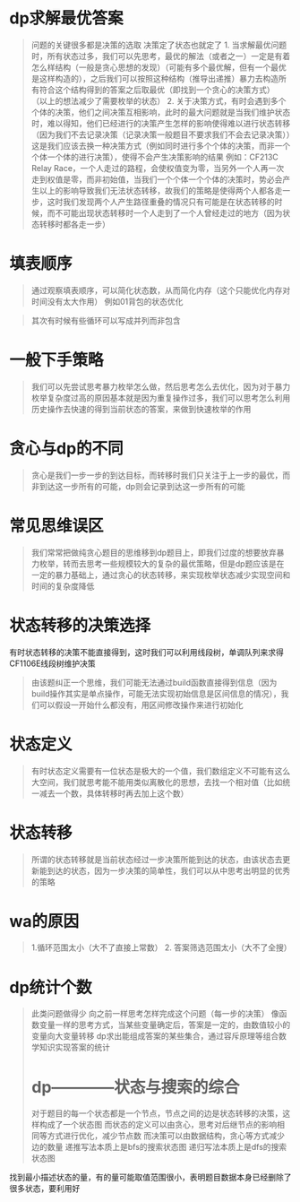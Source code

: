 # dp求解最优答案
> 问题的关键很多都是决策的选取
> 决策定了状态也就定了
> 1.
> 当求解最优问题时，所有状态过多，我们可以先思考，最优的解法（或者之一）一定是有着怎么样结构（一般是贪心思想的发现）（可能有多个最优解，但有一个最优是这样构造的），之后我们可以按照这种结构（推导出递推）暴力去构造所有符合这个结构得到的答案之后取最优（即找到一个贪心的决策方式）
> （以上的想法减少了需要枚举的状态）
>2.
> 关于决策方式，有时会遇到多个个体的决策，他们之间决策互相影响，此时的最大问题就是当我们维护状态时，难以得知，他们已经进行的决策产生怎样的影响使得难以进行状态转移（因为我们不去记录决策（记录决策一般题目不要求我们不会去记录决策））这是我们应该去换一种决策方式（例如同时进行多个个体的决策，而非一个个体一个体的进行决策），使得不会产生决策影响的结果
> 例如：CF213C Relay Race，一个人走过的路程，会使权值变为零，当另外一个人再一次走到权值是零，而非初始值，当我们一个个体一个个体的决策时，势必会产生以上的影响导致我们无法状态转移，故我们的策略是使得两个人都各走一步，这时我们发现两个人产生路径重叠的情况只有可能是在状态转移的时候，而不可能出现状态转移时一个人走到了一个人曾经走过的地方（因为状态转移时都各走一步）
# 填表顺序
> 通过观察填表顺序，可以简化状态数，从而简化内存（这个只能优化内存对时间没有太大作用）
> 例如01背包的状态优化

> 其次有时候有些循环可以写成并列而非包含
# 一般下手策略
> 我们可以先尝试思考暴力枚举怎么做，然后思考怎么去优化，因为对于暴力枚举复杂度过高的原因基本就是因为重复操作过多，我们可以思考怎么利用历史操作去快速的得到当前状态的答案，来做到快速枚举的作用
# 贪心与dp的不同
> 贪心是我们一步一步的到达目标，而转移时我们只关注于上一步的最优，而非到达这一步所有的可能，dp则会记录到达这一步所有的可能
# 常见思维误区
> 我们常常把做纯贪心题目的思维移到dp题目上，即我们过度的想要放弃暴力枚举，转而去思考一些规模较大的复杂的最优策略，但是dp题应该是在一定的暴力基础上，通过贪心的状态转移，来实现枚举状态减少实现空间和时间的复杂度降低
# 状态转移的决策选择
有时状态转移的决策不能直接得到，这时我们可以利用线段树，单调队列来求得
CF1106E线段树维护决策
> 由该题纠正一个思维，我们可能无法通过build函数直接得到信息（因为build操作其实是单点操作，可能无法实现初始信息是区间信息的情况），我们可以假设一开始什么都没有，用区间修改操作来进行初始化
# 状态定义
> 有时状态定义需要有一位状态是极大的一个值，我们数组定义不可能有这么大空间，我们就思考能不能用类似离散化的思想，去找一个相对值（比如统一减去一个数，具体转移时再去加上这个数） 
# 状态转移
> 所谓的状态转移就是当前状态经过一步决策所能到达的状态，由该状态去更新能到达的状态，因为一步决策的简单性，我们可以从中思考出明显的优秀的策略
# wa的原因
> 1.循环范围太小（大不了直接上常数）
> 2. 答案筛选范围太小（大不了全搜）
# dp统计个数
> 此类问题做得少
> 向之前一样思考怎样完成这个问题（每一步的决策）
> 像函数变量一样的思考方式，当某些变量确定后，答案是一定的，由数值较小的变量向大变量转移
> dp求出能组成答案的某些集合，通过容斥原理等组合数学知识实现答案的统计
> # dp————状态与搜索的综合
> 对于题目的每一个状态都是一个节点，节点之间的边是状态转移的决策，这样构成了一个状态图
> 而状态的定义可以由贪心，思考对后继节点的影响相同等方式进行优化，减少节点数
> 而决策可以由数据结构，贪心等方式减少边的数量
> 递推写法本质上是bfs的搜索状态图
> 递归写法本质上是dfs的搜索状态图

找到最小描述状态的量，有的量可能取值范围很小，表明题目数据本身已经删除了很多状态，要利用好